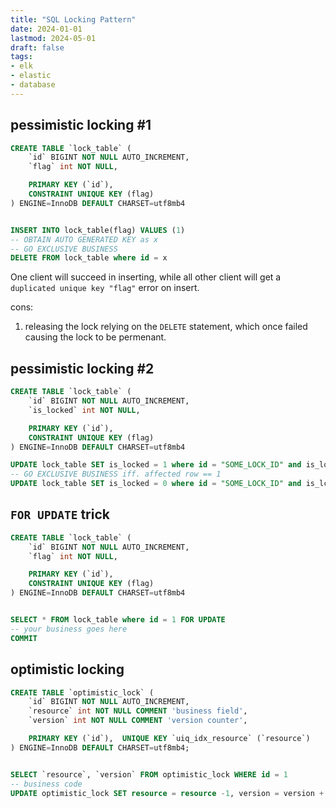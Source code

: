 ```yaml
---
title: "SQL Locking Pattern"
date: 2024-01-01
lastmod: 2024-05-01
draft: false
tags:
- elk
- elastic
- database
---
```



## pessimistic locking #1

```sql
CREATE TABLE `lock_table` ( 
    `id` BIGINT NOT NULL AUTO_INCREMENT, 
    `flag` int NOT NULL,

    PRIMARY KEY (`id`),
    CONSTRAINT UNIQUE KEY (flag)
) ENGINE=InnoDB DEFAULT CHARSET=utf8mb4


INSERT INTO lock_table(flag) VALUES (1)
-- OBTAIN AUTO GENERATED KEY as x
-- GO EXCLUSIVE BUSINESS
DELETE FROM lock_table where id = x
```

One client will succeed in inserting, while all other client will get a `duplicated unique key "flag"` error on insert.

cons:
1. releasing the lock relying on the `DELETE` statement, which once failed causing the lock to be permenant.


## pessimistic locking #2

```sql
CREATE TABLE `lock_table` ( 
    `id` BIGINT NOT NULL AUTO_INCREMENT, 
    `is_locked` int NOT NULL,

    PRIMARY KEY (`id`),
    CONSTRAINT UNIQUE KEY (flag)
) ENGINE=InnoDB DEFAULT CHARSET=utf8mb4

UPDATE lock_table SET is_locked = 1 where id = "SOME_LOCK_ID" and is_locked = 0;
-- GO EXCLUSIVE BUSINESS iff. affected row == 1
UPDATE lock_table SET is_locked = 0 where id = "SOME_LOCK_ID" and is_lcoked = 1
```

## `FOR UPDATE` trick

```sql
CREATE TABLE `lock_table` ( 
    `id` BIGINT NOT NULL AUTO_INCREMENT, 
    `flag` int NOT NULL,

    PRIMARY KEY (`id`),
    CONSTRAINT UNIQUE KEY (flag)
) ENGINE=InnoDB DEFAULT CHARSET=utf8mb4


SELECT * FROM lock_table where id = 1 FOR UPDATE
-- your business goes here
COMMIT
```

## optimistic locking

```sql
CREATE TABLE `optimistic_lock` (
    `id` BIGINT NOT NULL AUTO_INCREMENT,
    `resource` int NOT NULL COMMENT 'business field',
    `version` int NOT NULL COMMENT 'version counter',

    PRIMARY KEY (`id`),  UNIQUE KEY `uiq_idx_resource` (`resource`) 
) ENGINE=InnoDB DEFAULT CHARSET=utf8mb4;


SELECT `resource`, `version` FROM optimistic_lock WHERE id = 1
-- business code
UPDATE optimistic_lock SET resource = resource -1, version = version + 1 WHERE id = 1 AND version = oldVersion
```
